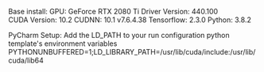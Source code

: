 Base install:
GPU: GeForce RTX 2080 Ti
Driver Version: 440.100      
CUDA Version: 10.2
CUDNN: 10.1 v7.6.4.38
Tensorflow: 2.3.0
Python: 3.8.2

PyCharm Setup:
Add the LD_PATH to your run configuration python template's environment variables
PYTHONUNBUFFERED=1;LD_LIBRARY_PATH=/usr/lib/cuda/include:/usr/lib/cuda/lib64
